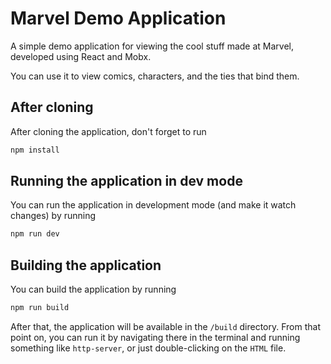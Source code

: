 # Marvel Demo Application

A simple demo application for viewing the cool stuff made at Marvel, developed
using React and Mobx.

You can use it to view comics, characters, and the ties that bind them.

## After cloning

After cloning the application, don't forget to run

```bash
npm install
```

## Running the application in dev mode

You can run the application in development mode (and make it watch changes)
by running

```bash
npm run dev
```

## Building the application

You can build the application by running

```bash
npm run build
```

After that, the application will be available in the `/build` directory.
From that point on, you can run it by navigating there in the terminal and running
something like `http-server`, or just double-clicking on the `HTML` file.